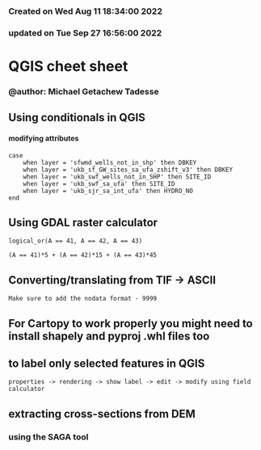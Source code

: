 
### Created on Wed Aug 11 18:34:00 2022
### updated on Tue Sep 27 16:56:00 2022


# QGIS cheet sheet


### @author: Michael Getachew Tadesse


## Using conditionals in QGIS
#### modifying attributes

```
case
	when layer = 'sfwmd_wells_not_in_shp' then DBKEY
	when layer = 'ukb_sf_GW_sites_sa_ufa_zshift_v3' then DBKEY
	when layer = 'ukb_swf_wells_not_in_SHP' then SITE_ID
	when layer = 'ukb_swf_sa_ufa' then SITE_ID
	when layer = 'ukb_sjr_sa_int_ufa' then HYDRO_NO
end 
```



## Using GDAL raster calculator

<!-- choose band first -->

<!-- to select raster values with OR operator -->
```
logical_or(A == 41, A == 42, A == 43)
```

<!-- to replace raster values -->
<!-- replacing 41 with 5, 42 with 15, and 43 with 45 -->
```
(A == 41)*5 + (A == 42)*15 + (A == 43)*45
```


## Converting/translating from TIF -> ASCII
```
Make sure to add the nodata format - 9999
```
## For Cartopy to work properly you might need to install shapely and pyproj .whl files too


## to label only selected features in QGIS
```
properties -> rendering -> show label -> edit -> modify using field calculator
```
## extracting cross-sections from DEM
### using the SAGA tool

